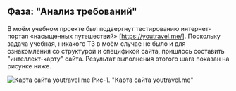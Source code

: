 ## Фаза: "Анализ требований"

В моём учебном проекте был подвергнут тестированию интернет-портал «насыщенных путешествий» [https://youtravel.me/].
Поскольку задача учебная, никакого ТЗ в моём случае не было и для ознакомления со структурой и спецификой сайта, пришлось составить "интеллект-карту" сайта.
Результат выполнения этогого шага показан на рисунке ниже.

![Карта сайта youtravel me](https://github.com/tsf-soft/SoftwareQA/assets/6228605/a9130311-1c92-4bbb-8547-e63320ddc9b5)
Рис-1. "Карта сайта youtravel.me"

